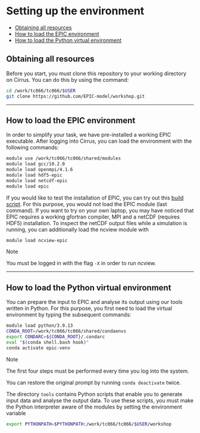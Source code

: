 # Setting up the environment
- [Obtaining all resources](#obtaining-all-resources)
- [How to load the EPIC environment](#how-to-load-the-epic-environment)
- [How to load the Python virtual environment](#how-to-load-the-python-virtual-environment)


## Obtaining all resources
Before you start, you must clone this repository to your working directory on Cirrus.
You can do this by using the command:

```bash
cd /work/tc066/tc066/$USER
git clone https://github.com/EPIC-model/workshop.git
```


***

## How to load the EPIC environment
In order to simplify your task, we have pre-installed a working EPIC executable.
After logging into Cirrus, you can load the environment with the following commands:
```bash
module use /work/tc066/tc066/shared/modules
module load gcc/10.2.0
module load openmpi/4.1.6
module load hdf5-epic
module load netcdf-epic
module load epic
```

If you would like to test the installation of EPIC, you can try out this [build script](../build-epic.sh).
For this purpose, you would not load the EPIC module (last command).
If you want to try on your own laptop, you may have noticed that EPIC requires a working gfortran compiler, MPI and a netCDF (requires HDF5) installation.
To inspect the netCDF output files while a simulation is running, you can additionally load the ncview module with

```bash
module load ncview-epic
```
> [!NOTE]
> You must be logged in with the flag `-X` in order to run ncview.

***

## How to load the Python virtual environment
You can prepare the input to EPIC and analyse its output using our tools written in Python.
For this purpose, you first need to load the virtual environment by typing the subsequent commands:
```bash
module load python/3.9.13
CONDA_ROOT=/work/tc066/tc066/shared/condaenvs
export CONDARC=${CONDA_ROOT}/.condarc
eval "$(conda shell.bash hook)"
conda activate epic-venv
```
> [!NOTE]
> The first four steps must be performed every time you log into the system.
>
> You can restore the original prompt by running ```conda deactivate``` twice.

The directory ```tools``` contains Python scripts that enable you to generate input data
and analyse the output data. To use these scripts, you  must make the Python interpreter
aware of the modules by setting the environment variable
```bash
export PYTHONPATH=$PYTHONPATH:/work/tc066/tc066/$USER/workshop
```
